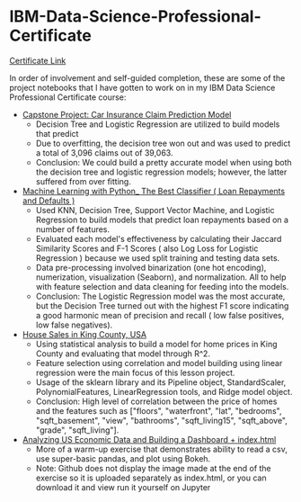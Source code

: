 # IBM-Data-Science-Professional-Certificate

[Certificate Link](https://coursera.org/share/3c79fa5386b3aec34b9651648e8b07dd)

In order of involvement and self-guided completion, these are some of the project notebooks that I have gotten to work on in my IBM Data Science Professional Certificate course:
* [Capstone Project: Car Insurance Claim Prediction Model](https://github.com/jionkim00/IBM-Data-Science-Professional-Certificate/blob/main/capstone-car-insurance-claims.ipynb)
  * Decision Tree and Logistic Regression are utilized to build models that predict
  * Due to overfitting, the decision tree won out and was used to predict a total of 3,096 claims out of 39,063.
  * Conclusion: We could build a pretty accurate model when using both the decision tree and logistic regression models; however, the latter suffered from over fitting. 
* [Machine Learning with Python_ The Best Classifier ( Loan Repayments and Defaults )](https://github.com/jionkim00/IBM-Data-Science-Professional-Certificate/blob/main/Machine%20Learning%20with%20Python_%20The%20Best%20Classifier.ipynb)
  * Used KNN, Decision Tree, Support Vector Machine, and Logistic Regression to build models that predict loan repayments based on a number of features.
  * Evaluated each model's effectiveness by calculating their Jaccard Similarity Scores and F-1 Scores ( also Log Loss for Logistic Regression ) because we used split training and testing data sets.
  * Data pre-processing involved binarization (one hot encoding), numerization, visualization (Seaborn), and normalization. All to help with feature selection and data cleaning for feeding into the models.
  * Conclusion: The Logistic Regression model was the most accurate, but the Decision Tree turned out with the highest F1 score indicating a good harmonic mean of precision and recall ( low false positives, low false negatives).
* [House Sales in King County, USA](https://github.com/jionkim00/IBM-Data-Science-Professional-Certificate/blob/main/House%20Sales%20in%20King%20County%2C%20USA.ipynb)
  * Using statistical analysis to build a model for home prices in King County and evaluating that model through R^2.
  * Feature selection using correlation and model building using linear regression were the main focus of this lesson project.
  * Usage of the sklearn library and its Pipeline object, StandardScaler, PolynomialFeatures, LinearRegression tools, and Ridge model object.
  * Conclusion: High level of correlation between the price of homes and the features such as ["floors", "waterfront", "lat", "bedrooms", "sqft_basement", "view", "bathrooms", "sqft_living15", "sqft_above", "grade", "sqft_living"].
* [Analyzing US Economic Data and Building a Dashboard + index.html](https://github.com/jionkim00/IBM-Data-Science-Professional-Certificate/blob/main/Analyzing%20US%20Economic%20Data%20and%20Building%20a%20Dashboard.ipynb)
  * More of a warm-up exercise that demonstrates ability to read a csv, use super-basic pandas, and plot using Bokeh.
  * Note: Github does not display the image made at the end of the exercise so it is uploaded separately as index.html, or you can download it and view run it yourself on Jupyter




